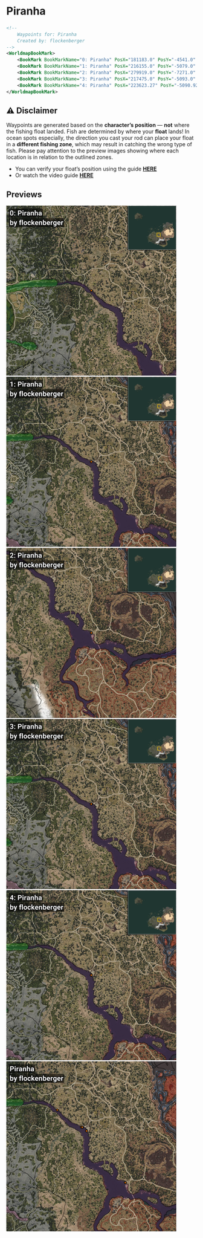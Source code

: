 # Piranha
```xml
<!--
    Waypoints for: Piranha
    Created by: flockenberger
-->
<WorldmapBookMark>
    <BookMark BookMarkName="0: Piranha" PosX="181183.0" PosY="-4541.0" PosZ="-54908.0" />
    <BookMark BookMarkName="1: Piranha" PosX="216155.0" PosY="-5079.0" PosZ="-79712.0" />
    <BookMark BookMarkName="2: Piranha" PosX="279919.0" PosY="-7271.0" PosZ="-160480.0" />
    <BookMark BookMarkName="3: Piranha" PosX="217475.0" PosY="-5093.0" PosZ="-79954.0" />
    <BookMark BookMarkName="4: Piranha" PosX="223623.27" PosY="-5090.926" PosZ="-85495.266" />
</WorldmapBookMark>
```

## ⚠️ Disclaimer
Waypoints are generated based on the __**character’s position**__ — __not__ where the fishing float landed.
Fish are determined by where your **float** lands!
In ocean spots especially, the direction you cast your rod can place your float in a **different fishing zone**, which may result in catching the wrong type of fish.
Please pay attention to the preview images showing where each location is in relation to the outlined zones.

- You can verify your float’s position using the guide [**HERE**](https://flockenberger.github.io/bdo-fish-position/)
- Or watch the video guide [**HERE**](https://youtu.be/t-VXcRoNojk)

## Previews
<img src="./Piranha_0_Preview.webp" width="450"/> <img src="./Piranha_1_Preview.webp" width="450"/> <img src="./Piranha_2_Preview.webp" width="450"/> <img src="./Piranha_3_Preview.webp" width="450"/> <img src="./Piranha_4_Preview.webp" width="450"/> <img src="./Piranha_Preview.webp" width="450"/> 
